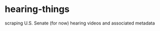 hearing-things
==============

scraping U.S. Senate (for now) hearing videos and associated metadata
